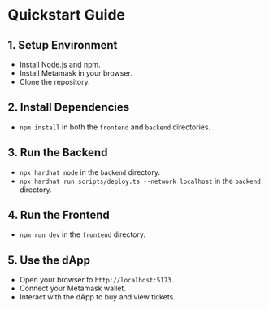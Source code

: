 # Quickstart Guide

## 1. Setup Environment
*   Install Node.js and npm.
*   Install Metamask in your browser.
*   Clone the repository.

## 2. Install Dependencies
*   `npm install` in both the `frontend` and `backend` directories.

## 3. Run the Backend
*   `npx hardhat node` in the `backend` directory.
*   `npx hardhat run scripts/deploy.ts --network localhost` in the `backend` directory.

## 4. Run the Frontend
*   `npm run dev` in the `frontend` directory.

## 5. Use the dApp
*   Open your browser to `http://localhost:5173`.
*   Connect your Metamask wallet.
*   Interact with the dApp to buy and view tickets.

